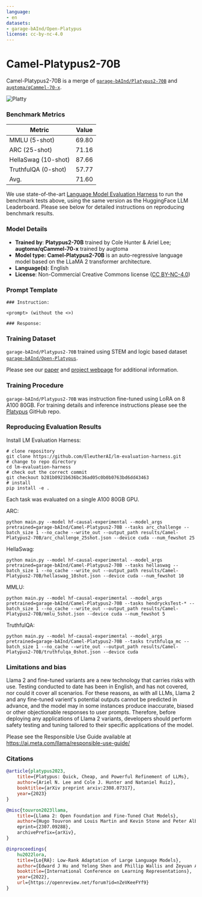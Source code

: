 ```yaml
---
language:
- en
datasets:
- garage-bAInd/Open-Platypus
license: cc-by-nc-4.0
---
```


# Camel-Platypus2-70B

Camel-Platypus2-70B is a merge of [`garage-bAInd/Platypus2-70B`](https://huggingface.co/garage-bAInd/Platypus2-70B) and [`augtoma/qCammel-70-x`](https://huggingface.co/augtoma/qCammel-70-x).

![Platty](./Best_Platty_small.jpeg)

### Benchmark Metrics

| Metric                | Value |
|-----------------------|-------|
| MMLU (5-shot)         |  69.80 |
| ARC (25-shot)         |  71.16 |
| HellaSwag (10-shot)   |  87.66 |
| TruthfulQA (0-shot)   |  57.77 |
| Avg.                  |  71.60 |

We use state-of-the-art [Language Model Evaluation Harness](https://github.com/EleutherAI/lm-evaluation-harness) to run the benchmark tests above, using the same version as the HuggingFace LLM Leaderboard. Please see below for detailed instructions on reproducing benchmark results.

### Model Details

* **Trained by**: **Platypus2-70B** trained by Cole Hunter & Ariel Lee; **augtoma/qCammel-70-x** trained by augtoma
* **Model type:**  **Camel-Platypus2-70B** is an auto-regressive language model based on the LLaMA 2 transformer architecture.
* **Language(s)**: English
* **License**: Non-Commercial Creative Commons license ([CC BY-NC-4.0](https://creativecommons.org/licenses/by-nc/4.0/))

### Prompt Template
```
### Instruction:

<prompt> (without the <>)

### Response:
```

### Training Dataset

`garage-bAInd/Platypus2-70B` trained using STEM and logic based dataset [`garage-bAInd/Open-Platypus`](https://huggingface.co/datasets/garage-bAInd/Open-Platypus).

Please see our [paper](https://arxiv.org/abs/2308.07317) and [project webpage](https://platypus-llm.github.io) for additional information.

### Training Procedure

`garage-bAInd/Platypus2-70B` was instruction fine-tuned using LoRA on 8 A100 80GB. For training details and inference instructions please see the [Platypus](https://github.com/arielnlee/Platypus) GitHub repo.

### Reproducing Evaluation Results

Install LM Evaluation Harness:
```
# clone repository
git clone https://github.com/EleutherAI/lm-evaluation-harness.git
# change to repo directory
cd lm-evaluation-harness
# check out the correct commit
git checkout b281b0921b636bc36ad05c0b0b0763bd6dd43463
# install
pip install -e .
```
Each task was evaluated on a single A100 80GB GPU.

ARC:
```
python main.py --model hf-causal-experimental --model_args pretrained=garage-bAInd/Camel-Platypus2-70B --tasks arc_challenge --batch_size 1 --no_cache --write_out --output_path results/Camel-Platypus2-70B/arc_challenge_25shot.json --device cuda --num_fewshot 25
```

HellaSwag:
```
python main.py --model hf-causal-experimental --model_args pretrained=garage-bAInd/Camel-Platypus2-70B --tasks hellaswag --batch_size 1 --no_cache --write_out --output_path results/Camel-Platypus2-70B/hellaswag_10shot.json --device cuda --num_fewshot 10
```

MMLU:
```
python main.py --model hf-causal-experimental --model_args pretrained=garage-bAInd/Camel-Platypus2-70B --tasks hendrycksTest-* --batch_size 1 --no_cache --write_out --output_path results/Camel-Platypus2-70B/mmlu_5shot.json --device cuda --num_fewshot 5
```

TruthfulQA:
```
python main.py --model hf-causal-experimental --model_args pretrained=garage-bAInd/Camel-Platypus2-70B --tasks truthfulqa_mc --batch_size 1 --no_cache --write_out --output_path results/Camel-Platypus2-70B/truthfulqa_0shot.json --device cuda
```
### Limitations and bias

Llama 2 and fine-tuned variants are a new technology that carries risks with use. Testing conducted to date has been in English, and has not covered, nor could it cover all scenarios. For these reasons, as with all LLMs, Llama 2 and any fine-tuned varient's potential outputs cannot be predicted in advance, and the model may in some instances produce inaccurate, biased or other objectionable responses to user prompts. Therefore, before deploying any applications of Llama 2 variants, developers should perform safety testing and tuning tailored to their specific applications of the model.

Please see the Responsible Use Guide available at https://ai.meta.com/llama/responsible-use-guide/

### Citations
```bibtex
@article{platypus2023,
    title={Platypus: Quick, Cheap, and Powerful Refinement of LLMs}, 
    author={Ariel N. Lee and Cole J. Hunter and Nataniel Ruiz},
    booktitle={arXiv preprint arxiv:2308.07317},
    year={2023}
}
```
```bibtex
@misc{touvron2023llama,
    title={Llama 2: Open Foundation and Fine-Tuned Chat Models}, 
    author={Hugo Touvron and Louis Martin and Kevin Stone and Peter Albert and Amjad Almahairi and Yasmine Babaei and Nikolay Bashlykov       year={2023},
    eprint={2307.09288},
    archivePrefix={arXiv},
}
```
```bibtex
@inproceedings{
    hu2022lora,
    title={Lo{RA}: Low-Rank Adaptation of Large Language Models},
    author={Edward J Hu and Yelong Shen and Phillip Wallis and Zeyuan Allen-Zhu and Yuanzhi Li and Shean Wang and Lu Wang and Weizhu Chen},
    booktitle={International Conference on Learning Representations},
    year={2022},
    url={https://openreview.net/forum?id=nZeVKeeFYf9}
}
```